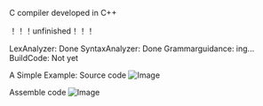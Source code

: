 C compiler developed in C++

！！！unfinished！！！

LexAnalyzer: 		Done
SyntaxAnalyzer: 	Done
Grammarguidance: 	ing...
BuildCode:			Not yet

A Simple Example:
Source code
![Image](https://github.com/WuLynLinux/C_Complier_Project/blob/master/images/2.png)

Assemble code
![Image](https://github.com/WuLynLinux/C_Complier_Project/blob/master/images/1.png)

